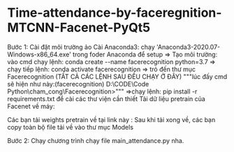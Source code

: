 # Time-attendance-by-faceregnition-MTCNN-Facenet-PyQt5

Bước 1: Cài đặt môi trường ảo 
	Cài Anaconda3: chạy 'Anaconda3-2020.07-Windows-x86_64.exe' trong foder Anaconda để setup
	=> Tạo môi trường: vào cmd chạy lệnh: conda create --name facerecognition python=3.7
	=> chạy tiếp lệnh: conda activate facerecognition 
	=> trỏ đến thư mục Facerecognition (TẤT CẢ CÁC LỆNH SAU ĐỀU CHẠY Ở ĐÂY)
	"""lúc đấy cmd sẽ hiện như này:(facerecognition) D:\CODE\Code Python\cham_cong\Facerecognition>"""
	=>chạy lệnh: pip install -r requirements.txt để cài các thư viện cần thiết
Tải dữ liệu pretrain của Facenet về máy:

Các bạn tải weights pretrain về tại link này :
Sau khi tải xong về, các bạn copy toàn bộ file tải về vào thư mục Models

Bước 2: Chạy chương trình
	chạy file main_attendance.py nha. 
